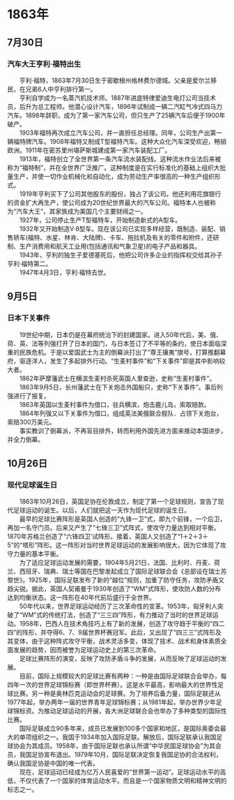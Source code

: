 # 1863年
## 7月30日
### 汽车大王亨利·福特出生
　　亨利·福特，1863年7月30日生于密歇根州格林费尔德城。父亲是爱尔兰移民，在兄弟6人中亨利排行第一。<br>　　亨利自学成为一名蒸汽机技术师。1887年进底特律爱迪生电灯公司当技术员，后升为总工程师。他潜心设计汽车，1896年试制成一辆二汽缸气冷式四马力汽车。1898年辞职，成为了第一家汽车公司，但只生产了25辆汽车后便于1900年破产。<br>　　1903年福特再次成立汽车公司，并一直担任总经理。同年，公司生产出第一辆福特牌汽车。1908年福特又制成T型福特汽车。这种大众化汽车深受欢迎，畅销欧洲。1911年在密苏里州堪萨斯城建成第一家汽车装配工厂。<br>　　1913年，福特创立了全世界第一条汽车流水装配线。这种流水作业法后来被称为“福特制”，并在全世界广泛推广。这种制度是在实行标准化的基础上组织大批量生产，并使一切作业机械化和自动化，成为劳动生产率很高的一种生产组织形式。<br>　　1919年亨利买下了公司其他股东的股份，独占了该公司。他还利用花旗银行的资金扩大再生产，使公司成为20世纪世界最大的汽车公司。福特本人也被称为“汽车大王”，其家族成为美国几个主要财阀之一。<br>　　1927年，公司停止生产T型福特车，开始制造新式的A型车。<br>　　1932年又开始制造V·8型车。现在该公司已实现多样经营，既制造、装配、销售轿车(福特、水星、林肯、大陆牌)、卡车、拖拉机及有关的零件和附件，还研制、生产消费用和航天工业用(包括通讯和气象卫星)的电子产品和器具。<br>　　1943年，亨利的独生子爱德塞死后，他把公司许多企业的指挥权交给其孙子亨利·福特第二。<br>　　1947年4月3日，亨利·福特去世。
## 9月5日
### 日本下关事件
　　19世纪中期，日本仍是在幕府统治下的封建国家。进入50年代后，美、俄、荷、英、法等列强打开了日本的国门，与日本签订了不平等的条约，使日本面临深重的民族危机。于是以爱国武士为主的倒幕派打出了“尊王攘夷”旗号，打算推翻幕府，驱逐洋人，发生了多起排外行动。“生麦村事件”和“下关事件”即是其中影响较大者。<br>　　1862年萨摩藩武士在横滨生麦村杀死英国人里查逊，史称“生麦村事件”。<br>　　1863年9月5日，长州藩武士在下关炮击外国船只，史称“下关事件”。事后列强进行了报复。<br>　　1863年英国以生麦村事件为借口，驻兵横滨，炮击鹿儿岛，索取赔款。<br>　　1864年列强又以下关事件为借口，组成英法美俄联合舰队．占领下关炮台，索赔300万美元。<br>　　事实教训了倒幕派，不再盲目排外，转而利用外国先进方面来推动本国进步，并全力倒幕。
## 10月26日
### 现代足球诞生日
　　1863年10月26日，英国足协在伦敦成立，制定了第一个足球规则，宣告了现代足球运动的诞生。以后，人们就把这一天作为现代足球的诞生日。<br>　　最早的足球比赛阵形是英国人创造的“九锋一卫”式，即九个前锋，一个后卫，再加一名守门员。后来又产生了“七锋三卫”式阵式，使攻守力量达到相对平衡。1870年苏格兰创造了“六锋四卫’试阵形。接着，英国人又创造了“1＋2＋3＋5”的“塔形”阵形。这一阵形对当时世界足球运动的发展影响很大，因为它体现了攻守力量的基本平衡。<br>　　为了适应足球运动发展的需要，1904年5月21日，法国、比利时、丹麦、荷兰、西班牙、瑞典、瑞士等国在巴黎发起成立了国际足球联合会《总部设在瑞士苏黎世》。1925年，国际足联发布了新的“越位”规则，加重了防守任务，攻防矛盾又趋尖锐。据此，英国人契甫曼于1930年创造了“WM”式阵形，使攻防人数的分布达到均衡状态。这一阵形在40年代前后盛行于全世界。<br>　　50年代以来，世界足球运动经历了三次革命性的变革。1953年，匈牙利人突破了“WM”式的传统打法，创造了“三三四”阵形，有力推动了当时的世界足球运动。1958年，巴西人在技术角技巧上有了新的发展，创造了攻守趋于平衡的“四二四”的阵形，并夺得6、7、9届世界杯赛冠军。此后，又出现了“四三三”式阵形及其变体，由于这种阵式攻守平衡，战术灵活多变，体现了技术、战术和身体素质全面发展的趋势，因而被誉为足球运动史上的第三次革命。<br>　　足球比赛阵形的演变，反映了攻防矛盾斗争的发展，从而反映了足球运动的发展。<br>　　目前，国际上规模较大的足球比赛有两种：一种是由国际足球联合会举办，每四年一次的世界足球锦标赛（即世界杯赛）。这是水平最高，影响最大的世界性足球比赛。另一种是奥林匹克运动会的足球赛。为了培养后备力量，国际足联还从1977年起，举办两年一届的世界青年足球锦标赛；从1981年起，举办世界少年足球锦标资。为推动足球运动的开展，各大洲足球联合会也举办了多种类型的国际性比赛。<br>　　国际足联成立90多年来，成员已发展到100多个国家和地区，是国际奥委会最大的单项组织之一。我国于1934年加入国际足联。解放后，国际足联承认我国足球协会为其成员。1958年，由于国际足联也承认所谓“中华民国足球协会”为其会员，我国足协宣布退出。1979年10月，国际足联决定恢复我国足协的合法权利，确认我国足协是中国的唯一代表。<br>　　现在，足球运动已经成为亿万人民喜爱的“世界第一运动”。足球运动水平的高低，不仅代表了一个国家的体育运动水平。而且是一个国家物质文明和精神文明的标志之一。
<comment/>
